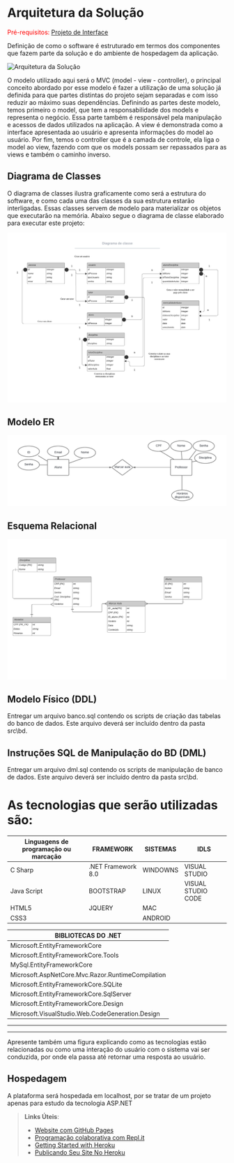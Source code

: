 # Arquitetura da Solução

<span style="color:red">Pré-requisitos: <a href="3-Projeto de Interface.md"> Projeto de Interface</a></span>

Definição de como o software é estruturado em termos dos componentes que fazem parte da solução e do ambiente de hospedagem da aplicação.

![Arquitetura da Solução](img/arch-back.JPG)

O modelo utilizado aqui será o MVC (model - view - controller), o principal conceito abordado por esse modelo é fazer a utilização de uma solução já definida para que partes distintas do projeto sejam separadas e com isso reduzir ao máximo suas dependências.
Definindo as partes deste modelo, temos primeiro o model, que tem a responsabilidade dos models e representa o negócio. Essa parte também é responsável pela manipulação e acessos de dados utilizados na aplicação. A view é demonstrada como a interface apresentada ao usuário e apresenta informações do model ao usuário. Por fim, temos o controller que é a camada de controle, ela liga o model ao view, fazendo com que os models possam ser repassados para as views e também o caminho inverso.


## Diagrama de Classes

O diagrama de classes ilustra graficamente como será a estrutura do software, e como cada uma das classes da sua estrutura estarão interligadas. Essas classes servem de modelo para materializar os objetos que executarão na memória.
Abaixo segue o diagrama de classe elaborado para executar este projeto:

![Diagram de Classe](img/diagramaDeClasseUml.jpeg)



## Modelo ER

![Modelo ER](img/mer.png)

## Esquema Relacional

![Esquema relacional](img/relacionamento.png)

## Modelo Físico (DDL)

Entregar um arquivo banco.sql contendo os scripts de criação das tabelas do banco de dados. Este arquivo deverá ser incluído dentro da pasta src\bd.

## Instruções SQL de Manipulação do BD (DML)

Entregar um arquivo dml.sql contendo os scripts de manipulação de banco de dados. Este arquivo deverá ser incluído dentro da pasta src\bd.



# As tecnologias que serão utilizadas são:
| Linguagens de programação ou marcação  | FRAMEWORK           | SISTEMAS      | IDLS               |           
|     -------------                      | -------------       | ------------- | -------------      |       
| C Sharp                                | .NET Framework 8.0  |  WINDOWNS     |  VISUAL STUDIO     |       
| Java Script                            |   BOOTSTRAP         |  LINUX        | VISUAL STUDIO CODE | 
| HTML5                                  |  JQUERY             |  MAC          |                    | 
| CSS3                                   |                     |  ANDROID      |                    | 


| BIBLIOTECAS DO .NET                               |           
|        -------------                              |
| Microsoft.EntityFrameworkCore                     |
| Microsoft.EntityFrameworkCore.Tools               |
| MySql.EntityFrameworkCore                         |
| Microsoft.AspNetCore.Mvc.Razor.RuntimeCompilation |
| Microsoft.EntityFrameworkCore.SQLite              |
| Microsoft.EntityFrameworkCore.SqlServer           |
| Microsoft.EntityFrameworkCore.Design              |
| Microsoft.VisualStudio.Web.CodeGeneration.Design  |


---


---
Apresente também uma figura explicando como as tecnologias estão relacionadas ou como uma interação do usuário com o sistema vai ser conduzida, por onde ela passa até retornar uma resposta ao usuário.

## Hospedagem

A plataforma será hospedada em localhost, por se tratar de um projeto apenas para estudo da tecnologia ASP.NET

> **Links Úteis**:
>
> -  [Website com GitHub Pages](https://pages.github.com/)
> -  [Programação colaborativa com Repl.it](https://repl.it/)
> -  [Getting Started with Heroku](https://devcenter.heroku.com/start)
> -  [Publicando Seu Site No Heroku](http://pythonclub.com.br/publicando-seu-hello-world-no-heroku.html)
